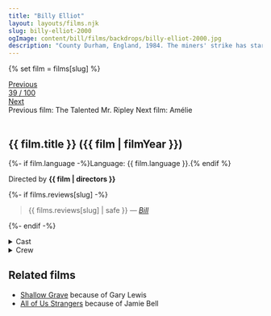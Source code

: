 ```yaml
---
title: "Billy Elliot"
layout: layouts/films.njk
slug: billy-elliot-2000
ogImage: content/bill/films/backdrops/billy-elliot-2000.jpg
description: "County Durham, England, 1984. The miners' strike has started and the police have started coming up from Bethnal Green, starting a class war with the lower classes suffering. Caught in the middle of the conflict is 11-year old Billy Elliot, who, after leaving his boxing club for the day, stumbles upon a ballet class and finds out that he's naturally talented. He practices with his teacher Mrs. Wilkinson for an upcoming audition in Newcastle-upon Tyne for the royal Ballet school in London."
---
```


{% set film = films[slug] %}

<nav class="films">
  <div class="prev">
    <a href="../the-talented-mr-ripley-1999"><i class="fa-solid fa-chevron-left fa-xs"></i> Previous</a>
  </div>
  <div>
    <a class="simple" href="../">39 / 100</a>
  </div>
  <div class="next">
    <a href="../amlie-2001">Next <i class="fa-solid fa-chevron-right fa-xs"></i></a>
  </div>
  <div class="hint">
    <span class="prev-hint">
      <span class="sr-only">Previous film:</span>
      The Talented Mr. Ripley
    </span>
    <span class="next-hint">
      <span class="sr-only">Next film:</span>
      Amélie
    </span>
  </div>
</nav>

<article class="film slug-billy-elliot-2000">
  <div class="backdrop-and-poster">
    <img class="poster" src="../films/posters/{{ slug }}.jpg" alt="">
    <img class="backdrop" src="../films/backdrops/{{ slug }}.jpg" alt="">
  </div>

  <h1>{{ film.title }} ({{ film | filmYear }})</h1>

  <p>
    {%- if film.language -%}Language: {{ film.language }}.{% endif %}
    
  </p>

  <p class="director">
    Directed by <strong>{{ film | directors }}</strong>
  </p>

  {%- if films.reviews[slug] -%}
    <blockquote> 
      {{ films.reviews[slug] | safe }} <em>—&nbsp;<a href="/bill">Bill</a></em>
    </blockquote> 
  {%- endif -%}

  <section class="film-detail">
    <div>
      <details>
        <summary>
          <i class="fa-solid fa-masks-theater"></i>
          Cast
        </summary>
        <ul>
          {%- for cast in film.credits.cast -%}
            <li>
              {{ cast.name }} as <em>{{ cast.character }}</em>
            </li>
          {%- endfor -%}
        </ul>
      </details>
      <details>
        <summary>
          <i class="fa-solid fa-clapperboard"></i>
          Crew
        </summary>
        <ul>
          {%- for crew in film.credits.crew -%}
            <li>
              {{ crew.name }} &mdash; <em>{{ crew.job }}</em>
            </li>
          {%- endfor -%}
        </ul>
      </details>
    </div>
  </section>

  <section class="related-films">
  <h2>Related films</h2>
  <ul>
    <li><a href="../shallow-grave-1994">Shallow Grave</a> because of Gary Lewis</li>
<li><a href="../all-of-us-strangers-2023">All of Us Strangers</a> because of Jamie Bell</li>
  </ul>
</section>

</article>
